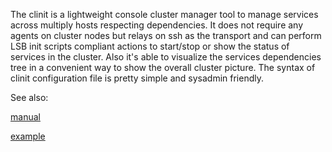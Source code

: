 The clinit is a lightweight console cluster manager tool to manage services across multiply hosts respecting dependencies.
It does not require any agents on cluster nodes but relays on ssh as the transport and can perform LSB init scripts compliant actions to start/stop or show the status of services in the cluster.
Also it's able to visualize the services dependencies tree in a convenient way to show the overall cluster picture.
The syntax of clinit configuration file is pretty simple and sysadmin friendly.

See also:

<A HREF=../../wiki>manual</A>

<A HREF=example>example</A>

